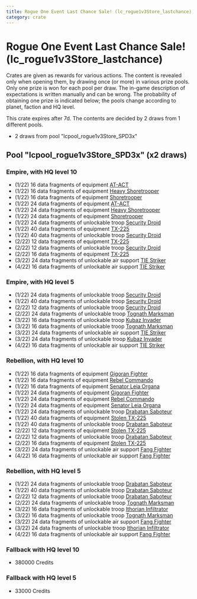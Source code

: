 ```yaml
---
title: Rogue One Event Last Chance Sale! (lc_rogue1v3Store_lastchance)
category: crate
---
```


# Rogue One Event Last Chance Sale! (lc_rogue1v3Store_lastchance)

Crates are given as rewards for various actions. The content is revealed only when opening them, by drawing once (or more) in various prize pools. Only one prize is won for each pool per draw. The in-game description of expectations is written manually and can be wrong. The probability of obtaining one prize is indicated below; the pools change according to planet, faction and HQ level.

This crate expires after 7d. The contents are decided by 2 draws from 1 different pools.
  * 2 draws from pool "lcpool_rogue1v3Store_SPD3x"

## Pool "lcpool_rogue1v3Store_SPD3x" (x2 draws)

### Empire, with HQ level 10

  * (1/22) 16 data fragments of equipment [AT-ACT](eqpEmpireCargoGreatDane)
  * (1/22) 16 data fragments of equipment [Heavy Shoretrooper](eqpEmpirePentagonHeavyTrooper)
  * (1/22) 16 data fragments of equipment [Shoretrooper](eqpEmpirePentagonTrooper)
  * (1/22) 24 data fragments of equipment [AT-ACT](eqpEmpireCargoGreatDane)
  * (1/22) 24 data fragments of equipment [Heavy Shoretrooper](eqpEmpirePentagonHeavyTrooper)
  * (1/22) 24 data fragments of equipment [Shoretrooper](eqpEmpirePentagonTrooper)
  * (1/22) 24 data fragments of unlockable troop [Security Droid](SecurityDroid)
  * (1/22) 40 data fragments of equipment [TX-225](eqpEmpireHovertank)
  * (1/22) 40 data fragments of unlockable troop [Security Droid](SecurityDroid)
  * (2/22) 12 data fragments of equipment [TX-225](eqpEmpireHovertank)
  * (2/22) 12 data fragments of unlockable troop [Security Droid](SecurityDroid)
  * (2/22) 16 data fragments of equipment [TX-225](eqpEmpireHovertank)
  * (3/22) 24 data fragments of unlockable air support [TIE Striker](AtmosMig)
  * (4/22) 16 data fragments of unlockable air support [TIE Striker](AtmosMig)

### Empire, with HQ level 5

  * (1/22) 24 data fragments of unlockable troop [Security Droid](SecurityDroid)
  * (1/22) 40 data fragments of unlockable troop [Security Droid](SecurityDroid)
  * (2/22) 12 data fragments of unlockable troop [Security Droid](SecurityDroid)
  * (2/22) 24 data fragments of unlockable troop [Tognath Marksman](EmpireTognath)
  * (3/22) 16 data fragments of unlockable troop [Kubaz Invader](KubazInvader)
  * (3/22) 16 data fragments of unlockable troop [Tognath Marksman](EmpireTognath)
  * (3/22) 24 data fragments of unlockable air support [TIE Striker](AtmosMig)
  * (3/22) 24 data fragments of unlockable troop [Kubaz Invader](KubazInvader)
  * (4/22) 16 data fragments of unlockable air support [TIE Striker](AtmosMig)

### Rebellion, with HQ level 10

  * (1/22) 16 data fragments of equipment [Gigoran Fighter](eqpRebelShaggyAlien)
  * (1/22) 16 data fragments of equipment [Rebel Commando](eqpRebelPentagonSoldier)
  * (1/22) 16 data fragments of equipment [Senator Leia Organa](eqpRebelDiplomat)
  * (1/22) 24 data fragments of equipment [Gigoran Fighter](eqpRebelShaggyAlien)
  * (1/22) 24 data fragments of equipment [Rebel Commando](eqpRebelPentagonSoldier)
  * (1/22) 24 data fragments of equipment [Senator Leia Organa](eqpRebelDiplomat)
  * (1/22) 24 data fragments of unlockable troop [Drabatan Saboteur](BigMouthAlien)
  * (1/22) 40 data fragments of equipment [Stolen TX-225](eqpRebelHovertank)
  * (1/22) 40 data fragments of unlockable troop [Drabatan Saboteur](BigMouthAlien)
  * (2/22) 12 data fragments of equipment [Stolen TX-225](eqpRebelHovertank)
  * (2/22) 12 data fragments of unlockable troop [Drabatan Saboteur](BigMouthAlien)
  * (2/22) 16 data fragments of equipment [Stolen TX-225](eqpRebelHovertank)
  * (3/22) 24 data fragments of unlockable air support [Fang Fighter](FangFighter)
  * (4/22) 16 data fragments of unlockable air support [Fang Fighter](FangFighter)

### Rebellion, with HQ level 5

  * (1/22) 24 data fragments of unlockable troop [Drabatan Saboteur](BigMouthAlien)
  * (1/22) 40 data fragments of unlockable troop [Drabatan Saboteur](BigMouthAlien)
  * (2/22) 12 data fragments of unlockable troop [Drabatan Saboteur](BigMouthAlien)
  * (2/22) 24 data fragments of unlockable troop [Tognath Marksman](RebelTognath)
  * (3/22) 16 data fragments of unlockable troop [Ithorian Infiltrator](IthorianInfiltrator)
  * (3/22) 16 data fragments of unlockable troop [Tognath Marksman](RebelTognath)
  * (3/22) 24 data fragments of unlockable air support [Fang Fighter](FangFighter)
  * (3/22) 24 data fragments of unlockable troop [Ithorian Infiltrator](IthorianInfiltrator)
  * (4/22) 16 data fragments of unlockable air support [Fang Fighter](FangFighter)

### Fallback with HQ level 10

  * 380000 Credits

### Fallback with HQ level 5

  * 33000 Credits